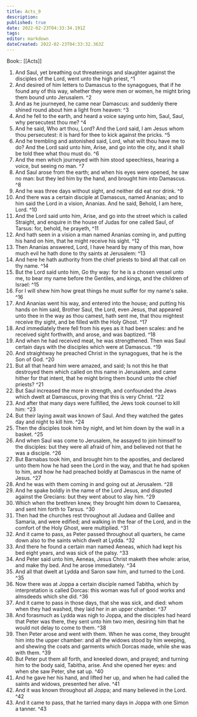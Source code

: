 ```yaml
---
title: Acts_9
description: 
published: true
date: 2022-02-23T04:33:34.191Z
tags: 
editor: markdown
dateCreated: 2022-02-23T04:33:32.363Z
---
```


 Book:: [[Acts]]
 1. And Saul, yet breathing out threatenings and slaughter against the disciples of the Lord, went unto the high priest, ^1
 2. And desired of him letters to Damascus to the synagogues, that if he found any of this way, whether they were men or women, he might bring them bound unto Jerusalem. ^2
 3. And as he journeyed, he came near Damascus: and suddenly there shined round about him a light from heaven: ^3
 4. And he fell to the earth, and heard a voice saying unto him, Saul, Saul, why persecutest thou me? ^4
 5. And he said, Who art thou, Lord? And the Lord said, I am Jesus whom thou persecutest: it is hard for thee to kick against the pricks. ^5
 6. And he trembling and astonished said, Lord, what wilt thou have me to do? And the Lord said unto him, Arise, and go into the city, and it shall be told thee what thou must do. ^6
 7. And the men which journeyed with him stood speechless, hearing a voice, but seeing no man. ^7
 8. And Saul arose from the earth; and when his eyes were opened, he saw no man: but they led him by the hand, and brought him into Damascus. ^8
 9. And he was three days without sight, and neither did eat nor drink. ^9
 10. And there was a certain disciple at Damascus, named Ananias; and to him said the Lord in a vision, Ananias. And he said, Behold, I am here, Lord. ^10
 11. And the Lord said unto him, Arise, and go into the street which is called Straight, and enquire in the house of Judas for one called Saul, of Tarsus: for, behold, he prayeth, ^11
 12. And hath seen in a vision a man named Ananias coming in, and putting his hand on him, that he might receive his sight. ^12
 13. Then Ananias answered, Lord, I have heard by many of this man, how much evil he hath done to thy saints at Jerusalem: ^13
 14. And here he hath authority from the chief priests to bind all that call on thy name. ^14
 15. But the Lord said unto him, Go thy way: for he is a chosen vessel unto me, to bear my name before the Gentiles, and kings, and the children of Israel: ^15
 16. For I will shew him how great things he must suffer for my name's sake. ^16
 17. And Ananias went his way, and entered into the house; and putting his hands on him said, Brother Saul, the Lord, even Jesus, that appeared unto thee in the way as thou camest, hath sent me, that thou mightest receive thy sight, and be filled with the Holy Ghost. ^17
 18. And immediately there fell from his eyes as it had been scales: and he received sight forthwith, and arose, and was baptized. ^18
 19. And when he had received meat, he was strengthened. Then was Saul certain days with the disciples which were at Damascus. ^19
 20. And straightway he preached Christ in the synagogues, that he is the Son of God. ^20
 21. But all that heard him were amazed, and said; Is not this he that destroyed them which called on this name in Jerusalem, and came hither for that intent, that he might bring them bound unto the chief priests? ^21
 22. But Saul increased the more in strength, and confounded the Jews which dwelt at Damascus, proving that this is very Christ. ^22
 23. And after that many days were fulfilled, the Jews took counsel to kill him: ^23
 24. But their laying await was known of Saul. And they watched the gates day and night to kill him. ^24
 25. Then the disciples took him by night, and let him down by the wall in a basket. ^25
 26. And when Saul was come to Jerusalem, he assayed to join himself to the disciples: but they were all afraid of him, and believed not that he was a disciple. ^26
 27. But Barnabas took him, and brought him to the apostles, and declared unto them how he had seen the Lord in the way, and that he had spoken to him, and how he had preached boldly at Damascus in the name of Jesus. ^27
 28. And he was with them coming in and going out at Jerusalem. ^28
 29. And he spake boldly in the name of the Lord Jesus, and disputed against the Grecians: but they went about to slay him. ^29
 30. Which when the brethren knew, they brought him down to Caesarea, and sent him forth to Tarsus. ^30
 31. Then had the churches rest throughout all Judaea and Galilee and Samaria, and were edified; and walking in the fear of the Lord, and in the comfort of the Holy Ghost, were multiplied. ^31
 32. And it came to pass, as Peter passed throughout all quarters, he came down also to the saints which dwelt at Lydda. ^32
 33. And there he found a certain man named Aeneas, which had kept his bed eight years, and was sick of the palsy. ^33
 34. And Peter said unto him, Aeneas, Jesus Christ maketh thee whole: arise, and make thy bed. And he arose immediately. ^34
 35. And all that dwelt at Lydda and Saron saw him, and turned to the Lord. ^35
 36. Now there was at Joppa a certain disciple named Tabitha, which by interpretation is called Dorcas: this woman was full of good works and almsdeeds which she did. ^36
 37. And it came to pass in those days, that she was sick, and died: whom when they had washed, they laid her in an upper chamber. ^37
 38. And forasmuch as Lydda was nigh to Joppa, and the disciples had heard that Peter was there, they sent unto him two men, desiring him that he would not delay to come to them. ^38
 39. Then Peter arose and went with them. When he was come, they brought him into the upper chamber: and all the widows stood by him weeping, and shewing the coats and garments which Dorcas made, while she was with them. ^39
 40. But Peter put them all forth, and kneeled down, and prayed; and turning him to the body said, Tabitha, arise. And she opened her eyes: and when she saw Peter, she sat up. ^40
 41. And he gave her his hand, and lifted her up, and when he had called the saints and widows, presented her alive. ^41
 42. And it was known throughout all Joppa; and many believed in the Lord. ^42
 43. And it came to pass, that he tarried many days in Joppa with one Simon a tanner. ^43
